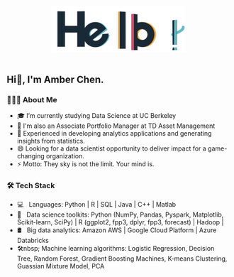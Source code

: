 <p align="center">
  <img src="https://github.com/ShuYingAmberChen/ShuYingAmberChen/blob/main/img/hello.gif" width="60%">
  <br><br>
  <h2>
    Hi👋, I'm Amber Chen. 
  </h2>
</p>

<h3> 👨🏻‍💻 About Me </h3>

- 🎓 I’m currently studying Data Science at UC Berkeley
- 🔭 I'm also an Associate Portfolio Manager at TD Asset Management
- 🌱 Experienced in developing analytics applications and generating insights from statistics.
- 😄 Looking for a data scientist opportunity to deliver impact for a game-changing organization.   
- ⚡ Motto: They sky is not the limit. Your mind is.

<h3>🛠 Tech Stack</h3>

- 💻 &nbsp; Languages: Python | R | SQL | Java | C++ | Matlab
- 💼 &nbsp; Data science toolkits: Python (NumPy, Pandas, Pyspark, Matplotlib, Scikit-learn, SciPy) | R (ggplot2, fpp3, dplyr, fpp3, forecast) | Hadoop |
- 🛢 &nbsp; Big data analytics: Amazon AWS | Google Cloud Platform | Azure Databricks
- 🛠nbsp; Machine learning algorithms: Logistic Regression, Decision Tree, Random Forest, Gradient Boosting Machines, K-means Clustering, Guassian Mixture Model, PCA


